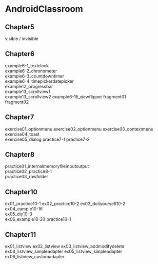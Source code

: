 # AndroidClassroom

## Chapter5
  visible / invisible

## Chapter6
  example6-1_textclock  
  example6-2_chronometer  
  example6-3_countdowntimer  
  example6-4_timepickerdatepicker   
  example12_progressbar   
  example13_scrollview1   
  example13_scrollview2 
  example6-15_viewflipper 
  fragment01  
  fragment02  
  
## Chapter7
  exercise01_optionmenu 
  exercise02_optionmenu 
  exercise03_contextmenu  
  exercise04_toast  
  exercise05_dialog 
  practice7-1 
  practice7-2 
  
## Chapter8
  practice01_internalmemoryfileinputoutput  
  practice02_practice8-1  
  practice03_rawfolder  
  
## Chapter10
  ex01_practice10-1 
  ex02_practice10-2 
  ex03_doityourself10-2 
  ex04_eample10-16  
  ex05_diy10-3  
  ex06_example10-20 
  practice10-1  
  
## Chapter11
  ex01_listview
  ex02_listview
  ex03_listview_addmodifydelete
  ex04_listview_simpleadapter
  ex05_listview_simpleadapter
  ex06_listview_customadapter
  

  
  
